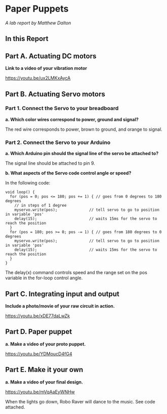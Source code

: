 # Paper Puppets

*A lab report by Matthew Dalton*

## In this Report


## Part A. Actuating DC motors

**Link to a video of your vibration motor**

https://youtu.be/ux2LMKxAycA

## Part B. Actuating Servo motors

### Part 1. Connect the Servo to your breadboard

**a. Which color wires correspond to power, ground and signal?**

The red wire corresponds to power, brown to ground, and orange to signal.

### Part 2. Connect the Servo to your Arduino

**a. Which Arduino pin should the signal line of the servo be attached to?**

The signal line should be attached to pin 9.

**b. What aspects of the Servo code control angle or speed?**

In the following code:
```
void loop() {
  for (pos = 0; pos <= 180; pos += 1) { // goes from 0 degrees to 180 degrees
    // in steps of 1 degree
    myservo.write(pos);              // tell servo to go to position in variable 'pos'
    delay(15);                       // waits 15ms for the servo to reach the position
  }
  for (pos = 180; pos >= 0; pos -= 1) { // goes from 180 degrees to 0 degrees
    myservo.write(pos);              // tell servo to go to position in variable 'pos'
    delay(15);                       // waits 15ms for the servo to reach the position
  }
}
```
The delay(x) command controls speed and the range set on the pos variable in the for-loop control angle.

## Part C. Integrating input and output

**Include a photo/movie of your raw circuit in action.**

https://youtu.be/xDE77daLwZk

## Part D. Paper puppet

**a. Make a video of your proto puppet.**

https://youtu.be/YDMoucD4fG4

## Part E. Make it your own

**a. Make a video of your final design.**
 
https://youtu.be/mVqAaEyWNHw

When the lights go down, Robo Raver will dance to the music.
See code attached.
